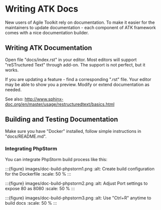 # Writing ATK Docs

New users of Agile Toolkit rely on documentation. To make it easier for the
maintainers to update documentation - each component of ATK framework comes
with a nice documentation builder.

## Writing ATK Documentation

Open file "docs/index.rst" in your editor. Most editors will support
"reSTructured Text" through add-on. The support is not perfect, but it works.

If you are updating a feature - find a corresponding ".rst" file. Your editor
may be able to show you a preview. Modify or extend documentation as needed.

See also: http://www.sphinx-doc.org/en/master/usage/restructuredtext/basics.html

## Building and Testing Documentation

Make sure you have "Docker" installed, follow simple instructions in
"docs/README.md".

### Integrating PhpStorm

You can integrate PhpStorm build process like this:

:::{figure} images/doc-build-phpstorm1.png
:alt: Create build configuration for the Dockerfile
:scale: 50 %
:::

:::{figure} images/doc-build-phpstorm2.png
:alt: Adjust Port settings to expose 80 as 8080
:scale: 50 %
:::

:::{figure} images/doc-build-phpstorm3.png
:alt: Use "Ctrl+R" anytime to build docs
:scale: 50 %
:::

